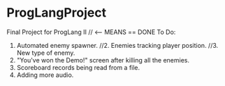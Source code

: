 # ProgLangProject
Final Project for ProgLang II
// <-- MEANS == DONE
To Do:
1. Automated enemy spawner.
//2. Enemies tracking player position.
//3. New type of enemy. 
4. "You've won the Demo!" screen after killing all the enemies.
5. Scoreboard records being read from a file.
6. Adding more audio.
